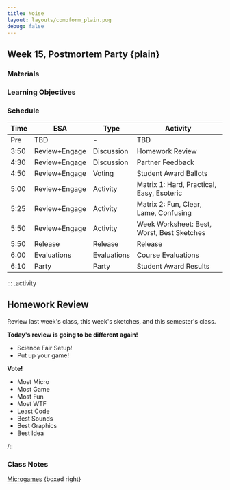 ```yaml
---
title: Noise
layout: layouts/compform_plain.pug
debug: false
---
```


## Week 15, Postmortem Party {plain}

### Materials


### Learning Objectives


### Schedule

| Time | ESA                   | Type              | Activity                                   |
| ---- | --------------------- | ----------------- | ------------------------------------------ |
| Pre  | TBD                   | -                 | TBD                                        |
| 3:50 | Review+Engage         | Discussion        | Homework Review                            |
| 4:30 | Review+Engage         | Discussion        | Partner Feedback                           |
| 4:50 | Review+Engage         | Voting            | Student Award Ballots                      |
| 5:00 | Review+Engage         | Activity          | Matrix 1: Hard, Practical, Easy, Esoteric  |
| 5:25 | Review+Engage         | Activity          | Matrix 2: Fun, Clear, Lame, Confusing      |
| 5:50 | Review+Engage         | Activity          | Week Worksheet: Best, Worst, Best Sketches |
| 5:50 | Release               | Release           | Release                                    |
| 6:00 | Evaluations           | Evaluations       | Course Evaluations                         |
| 6:10 | Party                 | Party             | Student Award Results                      |



::: .activity

## Homework Review

Review last week's class, this week's sketches, and this semester's class.

**Today's review is going to be different again!**

- Science Fair Setup!
- Put up your game!

**Vote!**

- Most Micro
- Most Game
- Most Fun
- Most WTF
- Least Code
- Best Sounds
- Best Graphics
- Best Idea


/::


### Class Notes

[Microgames](./index.html) {boxed right}




<style> 
    .headless thead {
        display: none;
    }
</style>